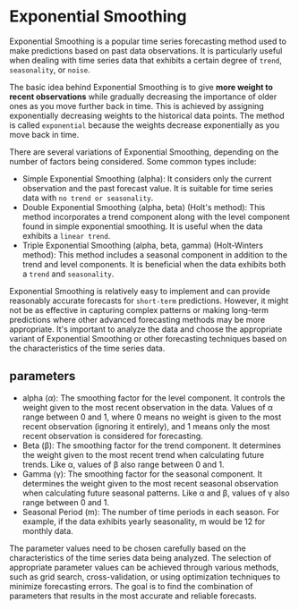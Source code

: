 # Exponential Smoothing
Exponential Smoothing is a popular time series forecasting method used to make predictions based on past data observations. 
It is particularly useful when dealing with time series data that exhibits a certain degree of `trend`, `seasonality`, or `noise`.

The basic idea behind Exponential Smoothing is to give **more weight to recent observations** while gradually decreasing the importance of older ones as you move further back in time. 
This is achieved by assigning exponentially decreasing weights to the historical data points. The method is called `exponential` because the weights decrease exponentially as you move back in time.

There are several variations of Exponential Smoothing, depending on the number of factors being considered. Some common types include:
- Simple Exponential Smoothing (alpha): It considers only the current observation and the past forecast value. It is suitable for time series data with `no trend or seasonality`.
- Double Exponential Smoothing (alpha, beta) (Holt's method): This method incorporates a trend component along with the level component found in simple exponential smoothing. It is useful when the data exhibits a `linear trend`.
- Triple Exponential Smoothing (alpha, beta, gamma) (Holt-Winters method): This method includes a seasonal component in addition to the trend and level components. It is beneficial when the data exhibits both a `trend` and `seasonality`.

Exponential Smoothing is relatively easy to implement and can provide reasonably accurate forecasts for `short-term` predictions. 
However, it might not be as effective in capturing complex patterns or making long-term predictions where other advanced forecasting methods may be more appropriate. 
It's important to analyze the data and choose the appropriate variant of Exponential Smoothing or other forecasting techniques based on the characteristics of the time series data.

## parameters
- alpha ($\alpha$): The smoothing factor for the level component. It controls the weight given to the most recent observation in the data. Values of α range between 0 and 1, where 0 means no weight is given to the most recent observation (ignoring it entirely), and 1 means only the most recent observation is considered for forecasting.
- Beta (β): The smoothing factor for the trend component. It determines the weight given to the most recent trend when calculating future trends. Like α, values of β also range between 0 and 1.
- Gamma (γ): The smoothing factor for the seasonal component. It determines the weight given to the most recent seasonal observation when calculating future seasonal patterns. Like α and β, values of γ also range between 0 and 1.
- Seasonal Period (m): The number of time periods in each season. For example, if the data exhibits yearly seasonality, m would be 12 for monthly data.

The parameter values need to be chosen carefully based on the characteristics of the time series data being analyzed. The selection of appropriate parameter values can be achieved through various methods, such as grid search, cross-validation, or using optimization techniques to minimize forecasting errors. The goal is to find the combination of parameters that results in the most accurate and reliable forecasts.
